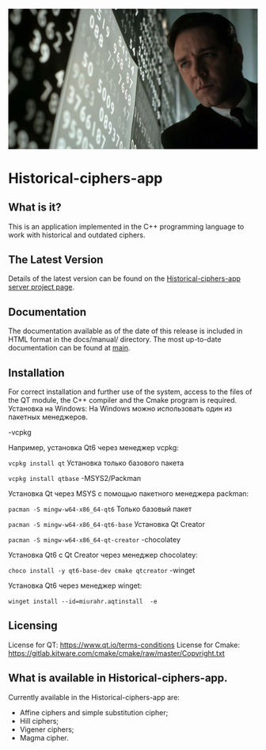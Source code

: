 ![Netu kartinki](https://github.com/KKZbiniakov/Historical-ciphers-app/blob/main/pics/img-53391-15897027866640.jpg?raw=true)

# Historical-ciphers-app

##  What is it?

This is an application implemented in the C++ programming language to work with historical and outdated ciphers.

## The Latest Version

Details of the latest version can be found on the [Historical-ciphers-app
server project page](https://github.com/KKZbinyakov/Historical-ciphers-app/tree/main).

## Documentation

The documentation available as of the date of this release is
included in HTML format in the docs/manual/ directory.  The most
up-to-date documentation can be found at
[main](https://github.com/KKZbinyakov/Historical-ciphers-app/tree/main).

## Installation

For correct installation and further use of the system, access to the files of the QT module, the C++ compiler and the Cmake program is required.
Установка на Windows:
На Windows можно использовать один из пакетных менеджеров.

-vcpkg

Например, установка Qt6 через менеджер vcpkg:

```vcpkg install qt```
Установка только базового пакета

```vcpkg install qtbase```
-MSYS2/Packman

Установка Qt через MSYS с помощью пакетного менеджера packman:

```pacman -S mingw-w64-x86_64-qt6```
Только базовый пакет

```pacman -S mingw-w64-x86_64-qt6-base```
Установка Qt Creator

```pacman -S mingw-w64-x86_64-qt-creator```
-chocolatey

Установка Qt6 с Qt Creator через менеджер chocolatey:

```choco install -y qt6-base-dev cmake qtcreator```
-winget

Установка Qt6 через менеджер winget:

```winget install --id=miurahr.aqtinstall  -e```


## Licensing

License for QT: https://www.qt.io/terms-conditions
License for Cmake: https://gitlab.kitware.com/cmake/cmake/raw/master/Copyright.txt

## What is available in Historical-ciphers-app.

Currently available in the Historical-ciphers-app are: 
- Affine ciphers and simple substitution cipher; 
- Hill ciphers; 
- Vigener ciphers; 
- Magma cipher.
